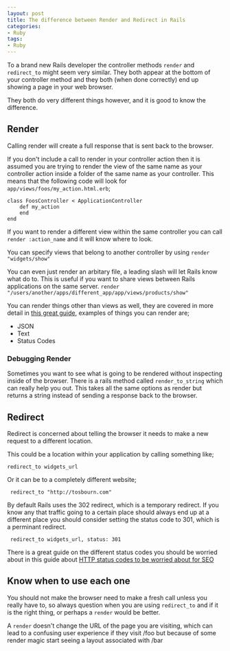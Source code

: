 ```yaml
---
layout: post
title: The difference between Render and Redirect in Rails
categories:
- Ruby
tags:
- Ruby
---
```


To a brand new Rails developer the controller methods `render` and `redirect_to` might seem very similar. They both appear at the bottom of your controller method and they both (when done correctly) end up showing a page in your web browser.

They both do very different things however, and it is good to know the difference.

## Render

Calling render will create a full response that is sent back to the browser. 

If you don't include a call to render in your controller action then it is assumed you are trying to render the view of the same name as your controller action inside a folder of the same name as your controller. This means that the following code will look for `app/views/foos/my_action.html.erb`;

    class FoosController < ApplicationController
        def my_action
        end
    end

If you want to render a different view within the same controller you can call `render :action_name` and it will know where to look.

You can specify views that belong to another controller by using `render "widgets/show"`

You can even just render an arbitary file, a leading slash will let Rails know what do to. This is useful if you want to share views between Rails applications on the same server. `render "/users/another/apps/different_app/app/views/products/show"`

You can render things other than views as well, they are covered in more detail in [this great guide](http://guides.rubyonrails.org/layouts_and_rendering.html), examples of things you can render are;

* JSON
* Text
* Status Codes

### Debugging Render

Sometimes you want to see what is going to be rendered without inspecting inside of the browser. There is a rails method called `render_to_string` which can really help you out. This takes all the same options as render but returns a string instead of sending a response back to the browser.

## Redirect

Redirect is concerned about telling the browser it needs to make a new request to a different location.

This could be a location within your application by calling something like;

    redirect_to widgets_url

Or it can be to a completely different website;

     redirect_to "http://tosbourn.com"

By default Rails uses the 302 redirect, which is a temporary redirect. If you know any that traffic going to a certain place should always end up at a different place you should consider setting the status code to 301, which is a perminant redirect.

     redirect_to widgets_url, status: 301

There is a great guide on the different status codes you should be worried about in this guide about [HTTP status codes to be worried about for SEO](http://developerseoguide.com/http-status-codes-for-seo)

## Know when to use each one

You should not make the browser need to make a fresh call unless you really have to, so always question when you are using `redirect_to` and if it is the right thing, or perhaps a `render` would be better.

A `render` doesn't change the URL of the page you are visiting, which can lead to a confusing user experience if they visit /foo but because of some render magic start seeing a layout associated with /bar